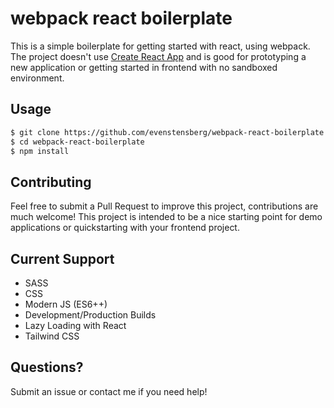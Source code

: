 # webpack react boilerplate

This is a simple boilerplate for getting started with react, using webpack. The project doesn't use [Create React App](https://facebook.github.io/create-react-app/docs/getting-started) and is good for prototyping a new application or getting started in frontend with no sandboxed environment.

## Usage

```sh
$ git clone https://github.com/evenstensberg/webpack-react-boilerplate.git
$ cd webpack-react-boilerplate
$ npm install
```

## Contributing

Feel free to submit a Pull Request to improve this project, contributions are much welcome! This project is intended to be a nice starting point for demo applications or quickstarting with your frontend project.

## Current Support

- SASS
- CSS
- Modern JS (ES6++)
- Development/Production Builds
- Lazy Loading with React
- Tailwind CSS

## Questions?

Submit an issue or contact me if you need help!